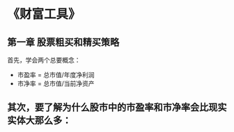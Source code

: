 # 《财富工具》
## 第一章 股票粗买和精买策略
首先，学会两个总要概念：
- 市盈率 = 总市值/年度净利润
- 市净率 = 总市值/当前净资产

其次，要了解为什么股市中的市盈率和市净率会比现实实体大那么多：
- 
